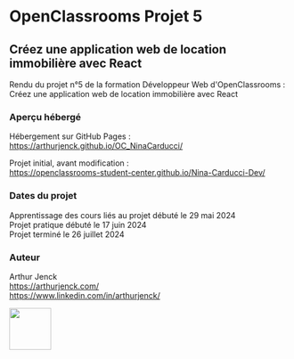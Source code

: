 # OpenClassrooms Projet 5

## Créez une application web de location immobilière avec React

Rendu du projet n°5 de la formation Développeur Web d'OpenClassrooms : Créez une application web de location immobilière avec React

### Aperçu hébergé

Hébergement sur GitHub Pages :  
https://arthurjenck.github.io/OC_NinaCarducci/

Projet initial, avant modification :  
https://openclassrooms-student-center.github.io/Nina-Carducci-Dev/

### Dates du projet

Apprentissage des cours liés au projet débuté le 29 mai 2024  
Projet pratique débuté le 17 juin 2024  
Projet terminé le 26 juillet 2024

### Auteur

Arthur Jenck  
https://arthurjenck.com/  
https://www.linkedin.com/in/arthurjenck/

<img src="https://i.ibb.co/grKRmmn/Logo-Jaune-PNG.png" width="75">
